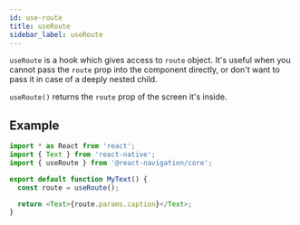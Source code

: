 ```yaml
---
id: use-route
title: useRoute
sidebar_label: useRoute
---
```


`useRoute` is a hook which gives access to `route` object. It's useful when you cannot pass the `route` prop into the component directly, or don't want to pass it in case of a deeply nested child.

`useRoute()` returns the `route` prop of the screen it's inside.

## Example

```js
import * as React from 'react';
import { Text } from 'react-native';
import { useRoute } from '@react-navigation/core';

export default function MyText() {
  const route = useRoute();

  return <Text>{route.params.caption}</Text>;
}
```
